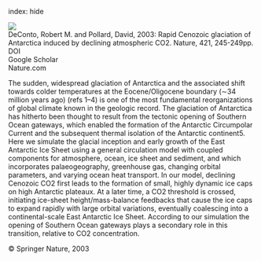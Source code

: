 index: hide

<div class="Citation">
    <div class="Citation-thumb CitationThumb-linked"  data-href="https://doi.org/10.1038/nature01290">
      <img src="https://static.claimspace.cloud/climate-study-static/refs/thumbs/5/DeConto_and_Pollard_2003-thumb.png" />
    </div>

  <div class="Citation-body">
    <div class="Citation-text">DeConto, Robert M. and Pollard, David, 2003: Rapid Cenozoic glaciation of Antarctica induced by declining atmospheric CO2. <span class="Article-journal">Nature, </span><span class="Article-volume">421, </span>245-249pp.</div>
    <div class="Citation-links">
      <div class="CitationLink" data-href="https://doi.org/10.1038/nature01290">
        <div class="CitationLink-icon CitationLink-Doi"></div>
        <div class="CitationLink-text">DOI</div>
      </div>
      <div class="CitationLink" data-href="https://scholar.google.com/scholar?q=10.1038/nature01290">
        <div class="CitationLink-icon CitationLink-Scholar"></div>
        <div class="CitationLink-text">Google Scholar</div>
      </div>
      <div class="CitationLink" data-href="http://www.nature.com/nature/journal/v421/n6920/suppinfo/nature01290_S1.html">
        <div class="CitationLink-icon CitationLink-Publisher"></div>
        <div class="CitationLink-text">Nature.com</div>
      </div>
    </div>
  </div>
</div>

The sudden, widespread glaciation of Antarctica and the associated shift towards colder temperatures at the Eocene/Oligocene boundary (∼34 million years ago) (refs 1–4) is one of the most fundamental reorganizations of global climate known in the geologic record. The glaciation of Antarctica has hitherto been thought to result from the tectonic opening of Southern Ocean gateways, which enabled the formation of the Antarctic Circumpolar Current and the subsequent thermal isolation of the Antarctic continent5. Here we simulate the glacial inception and early growth of the East Antarctic Ice Sheet using a general circulation model with coupled components for atmosphere, ocean, ice sheet and sediment, and which incorporates palaeogeography, greenhouse gas, changing orbital parameters, and varying ocean heat transport. In our model, declining Cenozoic CO2 first leads to the formation of small, highly dynamic ice caps on high Antarctic plateaux. At a later time, a CO2 threshold is crossed, initiating ice-sheet height/mass-balance feedbacks that cause the ice caps to expand rapidly with large orbital variations, eventually coalescing into a continental-scale East Antarctic Ice Sheet. According to our simulation the opening of Southern Ocean gateways plays a secondary role in this transition, relative to CO2 concentration.

<div class="Citation-copy">
&copy; Springer Nature, 2003
</div>